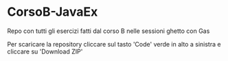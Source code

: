 # CorsoB-JavaEx
Repo con tutti gli esercizi fatti dal corso B nelle sessioni ghetto con Gas

Per scaricare la repository cliccare sul tasto 'Code' verde in alto  a sinistra e cliccare su 'Download ZIP'
